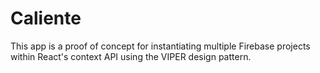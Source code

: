 # Caliente
This app is a proof of concept for instantiating multiple Firebase projects within React's context API using the VIPER design pattern.